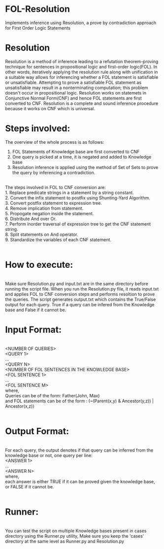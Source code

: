 # FOL-Resolution
Implements inference using Resolution, a prove by contradiction approach for First Order Logic Statements
<br>
# Resolution
Resolution is a method of inference leading to a refutation theorem-proving technique for sentences in propositional logic and first-order logic(FOL). In other words, iteratively applying the resolution rule along with unification in a suitable way allows for inferencing whether a FOL statement is satisfiable or unsatisfiable. Attempting to prove a satisfiable FOL statement as unsatisfiable may result in a nonterminating computation; this problem doesn't occur in propositional logic. Resolution works on statemets in Conjunctive Normal Form(CNF) and hence FOL statements are first converted to CNF. Resolution is a complete and sound inference procedure because it works on CNF which is universal.
<br>
# Steps involved:
The overview of the whole process is as follows:<br>
1. FOL Statements of Knowledge base are first converted to CNF<br>
2. One query is picked at a time, it is negated and added to Knowledge base<br>
3. Resolution inference is applied using the method of Set of Sets to prove the query by inferencing a contradiction.<br>
<br>
The steps involved in FOL to CNF conversion are:<br>
1. Replace predicate strings in a statement by a string constant.<br>
2. Convert the infix statement to postfix using Shunting-Yard Algorithm.<br>
3. Convert postfix statement to expression tree.<br>
4. Remove implication from statement.<br>
5. Propogate negation inside the statement.<br>
6. Distribute And over Or.<br>
7. Perform inorder traversal of expression tree to get the CNF statement string.<br>
8. Split statements on And operator.<br>
9. Standardize the variables of each CNF statement.<br>
<br>  

# How to execute:
<br>
Make sure Resolution.py and input.txt are in the same directory before running the script file. When you run the Resolution.py file, it reads input.txt and applies FOL to CNF conversion steps and performs resoltion to prove the queries. The script generates output.txt which contains the True/False output for each query. True if a query can be infered from the Knowledge base and False if it cannot be.<br>  

# Input Format:
<br>
&lt;NUMBER OF QUERIES&gt;<br>
&lt;QUERY 1&gt;<br>
...<br>
&lt;QUERY N&gt;<br>
&lt;NUMBER OF FOL SENTENCES IN THE KNOWLEDGE BASE&gt;<br>
&lt;FOL SENTENCE 1&gt;<br>
...<br>
&lt;FOL SENTENCE M&gt;<br>
where,<br>
Queries can be of the form: Father(John, Max)<br>
and FOL statements can be of the form : (~(Parent(x,y) & Ancestor(y,z)) | Ancestor(x,z))<br>
<br>  

# Output Format:
<br>
For each query, the output denotes if that query can be inferred from the knowledge base or not, one query per line:<br>
&lt;ANSWER 1&gt;<br>
...<br>
&lt;ANSWER N&gt;<br>
where,<br>
each answer is either TRUE if it can be proved given the knowledge base, or FALSE if it cannot be.<br>
<br>  

# Runner:
<br>
You can test the script on multiple Knowledge bases present in cases directory using the Runner.py utility, Make sure you keep the 'cases' directory at the same level as Runner.py and Resolution.py
